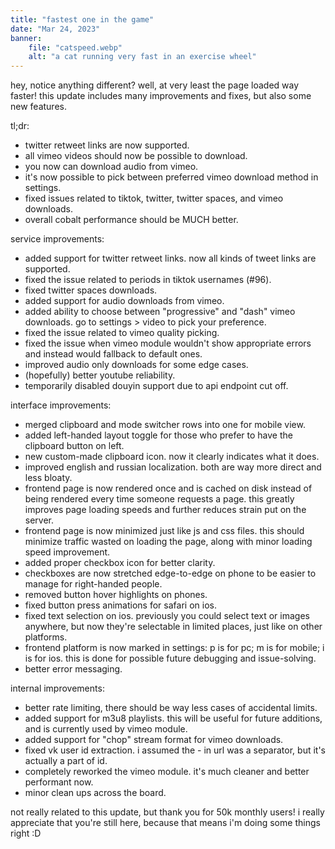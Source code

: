 ```yaml
---
title: "fastest one in the game"
date: "Mar 24, 2023"
banner:
    file: "catspeed.webp"
    alt: "a cat running very fast in an exercise wheel"
---
```

hey, notice anything different? well, at very least the page loaded way faster! this update includes many improvements and fixes, but also some new features.

<span class="text-backdrop">tl;dr:</span>

- twitter retweet links are now supported.
- all vimeo videos should now be possible to download.
- you now can download audio from vimeo.
- it's now possible to pick between preferred vimeo download method in settings.
- fixed issues related to tiktok, twitter, twitter spaces, and vimeo downloads.
- overall cobalt performance should be MUCH better.

service improvements:
- added support for twitter retweet links. now all kinds of tweet links are supported.
- fixed the issue related to periods in tiktok usernames (#96).
- fixed twitter spaces downloads.
- added support for audio downloads from vimeo.
- added ability to choose between "progressive" and "dash" vimeo downloads. go to settings > video to pick your preference.
- fixed the issue related to vimeo quality picking.
- fixed the issue when vimeo module wouldn't show appropriate errors and instead would fallback to default ones.
- improved audio only downloads for some edge cases.
- (hopefully) better youtube reliability.
- temporarily disabled douyin support due to api endpoint cut off.

interface improvements:
- merged clipboard and mode switcher rows into one for mobile view.
- added left-handed layout toggle for those who prefer to have the clipboard button on left.
- new custom-made clipboard icon. now it clearly indicates what it does.
- improved english and russian localization. both are way more direct and less bloaty.
- frontend page is now rendered once and is cached on disk instead of being rendered every time someone requests a page. this greatly improves page loading speeds and further reduces strain put on the server.
- frontend page is now minimized just like js and css files. this should minimize traffic wasted on loading the page, along with minor loading speed improvement.
- added proper checkbox icon for better clarity.
- checkboxes are now stretched edge-to-edge on phone to be easier to manage for right-handed people.
- removed button hover highlights on phones.
- fixed button press animations for safari on ios.
- fixed text selection on ios. previously you could select text or images anywhere, but now they're selectable in limited places, just like on other platforms.
- frontend platform is now marked in settings: p is for pc; m is for mobile; i is for ios. this is done for possible future debugging and issue-solving.
- better error messaging.

internal improvements:
- better rate limiting, there should be way less cases of accidental limits.
- added support for m3u8 playlists. this will be useful for future additions, and is currently used by vimeo module.
- added support for "chop" stream format for vimeo downloads.
- fixed vk user id extraction. i assumed the - in url was a separator, but it's actually a part of id.
- completely reworked the vimeo module. it's much cleaner and better performant now.
- minor clean ups across the board.

not really related to this update, but thank you for 50k monthly users! i really appreciate that you're still here, because that means i'm doing some things right :D